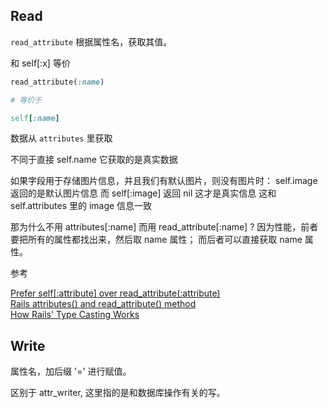 ## Read

`read_attribute` 根据属性名，获取其值。

和 self[:x] 等价

```ruby
read_attribute(:name)

# 等价于

self[:name]
```

数据从 `attributes` 里获取

不同于直接 self.name 它获取的是真实数据

如果字段用于存储图片信息，并且我们有默认图片，则没有图片时：
self.image 返回的是默认图片信息
而 self[:image] 返回 nil 这才是真实信息
这和
self.attributes 里的 image 信息一致

那为什么不用 attributes[:name] 而用 read_attribute[:name] ?
因为性能，前者要把所有的属性都找出来，然后取 name 属性；
而后者可以直接获取 name 属性。

参考

[Prefer self[:attribute] over read_attribute(:attribute)](https://github.com/bbatsov/rails-style-guide#read-attribute)<br>
[Rails attributes() and read_attribute() method](http://www.shanison.com/2010/07/18/rails-attributes-method/)<br>
[How Rails' Type Casting Works](http://robots.thoughtbot.com/how-rails-works-type-casting)<br>

## Write

属性名，加后缀 '=' 进行赋值。

区别于 attr_writer, 这里指的是和数据库操作有关的写。
